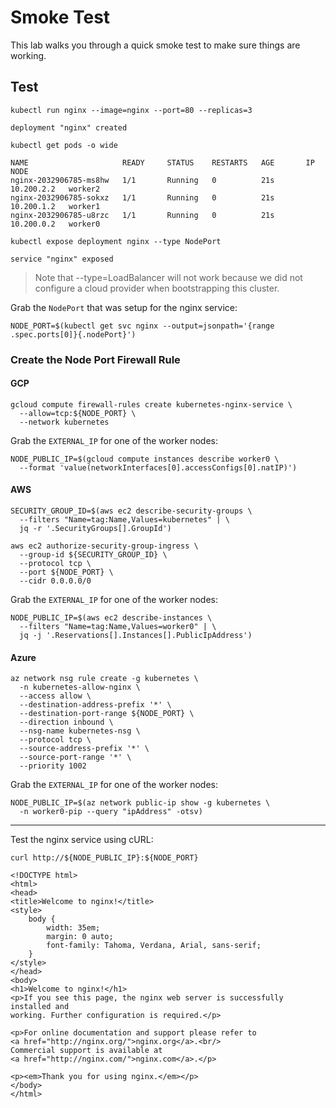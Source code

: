 # Smoke Test

This lab walks you through a quick smoke test to make sure things are working.

## Test

```
kubectl run nginx --image=nginx --port=80 --replicas=3
```

```
deployment "nginx" created
```

```
kubectl get pods -o wide
```
```
NAME                     READY     STATUS    RESTARTS   AGE       IP           NODE
nginx-2032906785-ms8hw   1/1       Running   0          21s       10.200.2.2   worker2
nginx-2032906785-sokxz   1/1       Running   0          21s       10.200.1.2   worker1
nginx-2032906785-u8rzc   1/1       Running   0          21s       10.200.0.2   worker0
```

```
kubectl expose deployment nginx --type NodePort
```

```
service "nginx" exposed
```

> Note that --type=LoadBalancer will not work because we did not configure a cloud provider when bootstrapping this cluster.

Grab the `NodePort` that was setup for the nginx service:

```
NODE_PORT=$(kubectl get svc nginx --output=jsonpath='{range .spec.ports[0]}{.nodePort}')
```

### Create the Node Port Firewall Rule

#### GCP

```
gcloud compute firewall-rules create kubernetes-nginx-service \
  --allow=tcp:${NODE_PORT} \
  --network kubernetes
```

Grab the `EXTERNAL_IP` for one of the worker nodes:

```
NODE_PUBLIC_IP=$(gcloud compute instances describe worker0 \
  --format 'value(networkInterfaces[0].accessConfigs[0].natIP)')
```

#### AWS

```
SECURITY_GROUP_ID=$(aws ec2 describe-security-groups \
  --filters "Name=tag:Name,Values=kubernetes" | \
  jq -r '.SecurityGroups[].GroupId')
```

```
aws ec2 authorize-security-group-ingress \
  --group-id ${SECURITY_GROUP_ID} \
  --protocol tcp \
  --port ${NODE_PORT} \
  --cidr 0.0.0.0/0
```

Grab the `EXTERNAL_IP` for one of the worker nodes:

```
NODE_PUBLIC_IP=$(aws ec2 describe-instances \
  --filters "Name=tag:Name,Values=worker0" | \
  jq -j '.Reservations[].Instances[].PublicIpAddress')
```

#### Azure

```shell
az network nsg rule create -g kubernetes \
  -n kubernetes-allow-nginx \
  --access allow \
  --destination-address-prefix '*' \
  --destination-port-range ${NODE_PORT} \
  --direction inbound \
  --nsg-name kubernetes-nsg \
  --protocol tcp \
  --source-address-prefix '*' \
  --source-port-range '*' \
  --priority 1002
```

Grab the `EXTERNAL_IP` for one of the worker nodes:

```
NODE_PUBLIC_IP=$(az network public-ip show -g kubernetes \
  -n worker0-pip --query "ipAddress" -otsv)
```

---

Test the nginx service using cURL:

```
curl http://${NODE_PUBLIC_IP}:${NODE_PORT}
```

```
<!DOCTYPE html>
<html>
<head>
<title>Welcome to nginx!</title>
<style>
    body {
        width: 35em;
        margin: 0 auto;
        font-family: Tahoma, Verdana, Arial, sans-serif;
    }
</style>
</head>
<body>
<h1>Welcome to nginx!</h1>
<p>If you see this page, the nginx web server is successfully installed and
working. Further configuration is required.</p>

<p>For online documentation and support please refer to
<a href="http://nginx.org/">nginx.org</a>.<br/>
Commercial support is available at
<a href="http://nginx.com/">nginx.com</a>.</p>

<p><em>Thank you for using nginx.</em></p>
</body>
</html>
```
